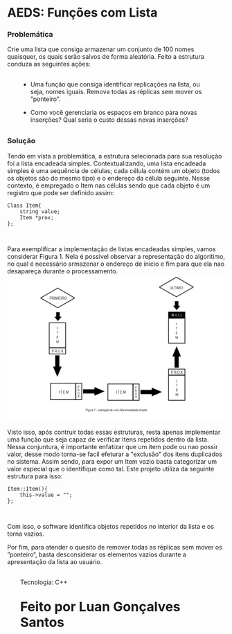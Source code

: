 # <b>AEDS: Funções com Lista</b>
<h3>Problemática</h3>
<p style="text-aling: center;">Crie uma lista que consiga armazenar um conjunto de 100 nomes quaisquer, os quais serão salvos de forma aleatória. Feito a estrutura conduza as seguintes ações: </p>
<div style="margin: 30px 30px 30px 30px;">
	<ul>
		<li>
			<p>Uma função que consiga identificar replicações na lista, ou seja, nomes iguais. Remova
todas as réplicas sem mover os ”ponteiro“.</p></li><li><p>Como você gerenciaria os espaços em branco para novas inserções? Qual seria o custo
dessas novas inserções?</p>
		</li>
	</ul>
</div>
<h3>Solução</h3>
<p style="text-aling: center;">Tendo em vista a problemática, a estrutura selecionada para sua resolução foi a lista encadeada simples. Contextualizando, uma lista encadeada simples é uma sequência de células; cada célula contém um objeto (todos os objetos são do mesmo tipo) e o endereço da célula seguinte.  Nesse contexto, é empregado o Item nas células sendo que cada objeto é um registro que pode ser definido assim:</p> 
<div>
	<code><pre>Class Item{
	string value;
	Item *prox;
};</pre></code>
</div><br>
<p>Para exemplificar a implementação de listas encadeadas simples, vamos considerar Figura 1. Nela é possivel observar a representação do algoritimo, no qual é necessário armazenar o endereço de início e fim para que ela nao desapareça durante o processamento. 
<br><img src="img/img1.png"><br>
<p>Visto isso, após contruir todas essas estruturas, resta apenas implementar uma função que seja capaz de verificar Itens repetidos dentro da lista. Nessa conjuntura, é importante enfatizar que um item pode ou nao possir valor, desse modo torna-se facil efeturar a "exclusão" dos itens duplicados no sistema. Assim sendo, para expor um Item vazio basta categorizar um valor especial que o identifique como tal. Este projeto utiliza da seguinte estrutura para isso:</p>
<div>
	<code><pre>Item::Item(){
	this->value = "";
};</pre></code>
</div><br>
<p>Com isso, o software identifica objetos repetidos no interior da lista e os torna vazios.</p>
<p>Por fim, para atender o quesito de  remover todas as réplicas sem mover os ”ponteiro“, basta desconsiderar os elementos vazios durante a apresentação da lista ao usuário.</p>
<div style="margin: 30px 30px 30px 30px;"><p>Tecnologia: C++</p></div>
<div style="margin: 30px 30px 30px 30px; font-size: 30px;"><p><b>Feito por Luan Gonçalves Santos</p><b></div>


